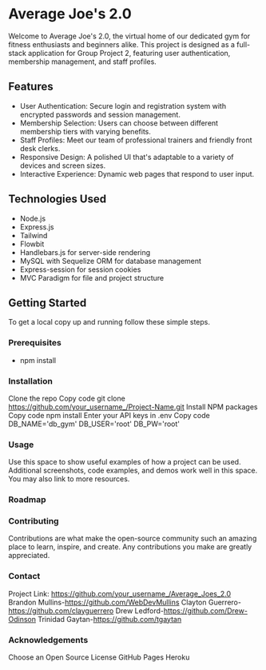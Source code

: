 # Average Joe's 2.0

Welcome to Average Joe's 2.0, the virtual home of our dedicated gym for fitness enthusiasts and beginners alike. This project is designed as a full-stack application for Group Project 2, featuring user authentication, membership management, and staff profiles.

## Features

- User Authentication: Secure login and registration system with encrypted passwords and session management.
- Membership Selection: Users can choose between different membership tiers with varying benefits.
- Staff Profiles: Meet our team of professional trainers and friendly front desk clerks.
- Responsive Design: A polished UI that's adaptable to a variety of devices and screen sizes.
- Interactive Experience: Dynamic web pages that respond to user input.

## Technologies Used

- Node.js
- Express.js
- Tailwind
- Flowbit
- Handlebars.js for server-side rendering
- MySQL with Sequelize ORM for database management
- Express-session for session cookies
- MVC Paradigm for file and project structure

## Getting Started

To get a local copy up and running follow these simple steps.

### Prerequisites

- npm install



### Installation

Clone the repo
Copy code
git clone https://github.com/your_username_/Project-Name.git
Install NPM packages
Copy code
npm install
Enter your API keys in .env
Copy code
DB_NAME='db_gym'
DB_USER='root'
DB_PW='root'

### Usage

Use this space to show useful examples of how a project can be used. Additional screenshots, code examples, and demos work well in this space. You may also link to more resources.

### Roadmap 


### Contributing

Contributions are what make the open-source community such an amazing place to learn, inspire, and create. Any contributions you make are greatly appreciated.



### Contact


Project Link: https://github.com/your_username_/Average_Joes_2.0
Brandon Mullins-https://github.com/WebDevMullins
Clayton Guerrero-https://github.com/clayguerrero
Drew Ledford-https://github.com/Drew-Odinson
Trinidad Gaytan-https://github.com/tgaytan

### Acknowledgements

Choose an Open Source License
GitHub Pages
Heroku







